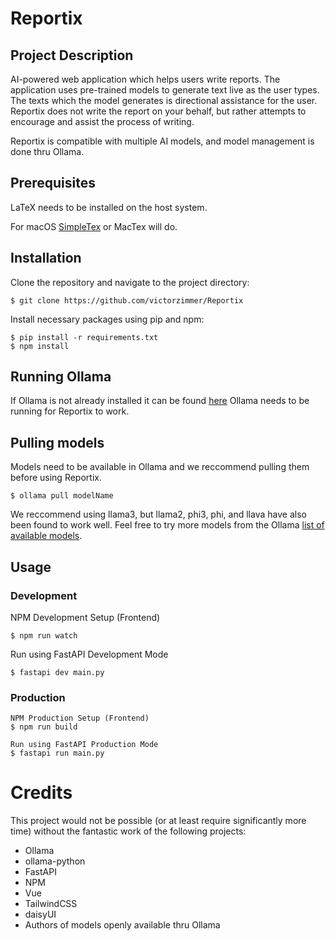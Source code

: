# Reportix
## Project Description
AI-powered web application which helps users write reports. The application uses pre-trained models to generate text live as the user types. The texts which the model generates is directional assistance for the user. Reportix does not write the report on your behalf, but rather attempts to encourage and assist the process of writing.

Reportix is compatible with multiple AI models, and model management is done thru Ollama.

## Prerequisites
LaTeX needs to be installed on the host system.

For macOS [SimpleTex](https://formulae.brew.sh/cask/simpletex#default) or MacTex will do.


## Installation
Clone the repository and navigate to the project directory:
```console
$ git clone https://github.com/victorzimmer/Reportix
```

Install necessary packages using pip and npm:
```console
$ pip install -r requirements.txt
$ npm install
```

## Running Ollama
If Ollama is not already installed it can be found [here](https://ollama.com)
Ollama needs to be running for Reportix to work.

## Pulling models
Models need to be available in Ollama and we reccommend pulling them before using Reportix.
```console
$ ollama pull modelName
```

We reccommend using llama3, but llama2, phi3, phi, and llava have also been found to work well.
Feel free to try more models from the Ollama [list of available models](https://ollama.com/library).


## Usage

### Development
NPM Development Setup (Frontend)
```console
$ npm run watch
```

Run using FastAPI Development Mode
```console
$ fastapi dev main.py
```


### Production
```console
NPM Production Setup (Frontend)
$ npm run build
```

```console
Run using FastAPI Production Mode
$ fastapi run main.py
```


# Credits
This project would not be possible (or at least require significantly more time) without the fantastic work of the following projects:
* Ollama
* ollama-python
* FastAPI
* NPM
* Vue
* TailwindCSS
* daisyUI
* Authors of models openly available thru Ollama

